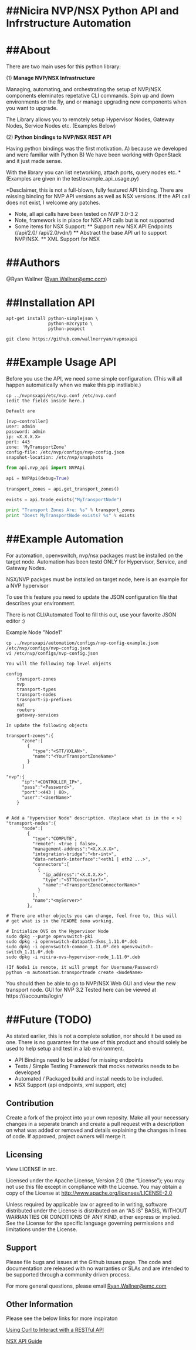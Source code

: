 ##Nicira NVP/NSX Python API and Infrstructure Automation
=========================

##About
=========================

There are two main uses for this python library:

(1) **Manage NVP/NSX Infrastructure**

Managing, automating, and orchestrating the setup of NVP/NSX components 
eleminates repetative CLI commands. Spin up and down environments on the fly,
and or manage upgrading new components when you want to upgrade.

The Library allows you to remotely setup Hypervisor Nodes, Gateway
Nodes, Service Nodes etc. (Examples Below)

(2) **Python bindings to NVP/NSX REST API**

Having python bindings was the first motivation. 
	A) because we developed and were familiar with Python 
	B) We have been working with OpenStack and it just made sense.

With the library you can list networking, attach ports, query nodes etc.
*(Examples are given in the test/example_api_usage.py)

*Desclaimer, this is not a full-blown, fully featured API binding. There are
missing binding for NVP API versions as well as NSX versions. If the API call does
not exist, I welcome any patches.

* Note, all api calls have been tested on NVP 3.0-3.2
* Note, framework is in place for NSX API calls but is not supported
* Some items for NSX Support:
** Support new NSX API Endpoints (/api/2.0/ /api/2.0/vdn/)
** Abstract the base API url to support NVP/NSX.
** XML Support for NSX

##Authors
=========================

@Ryan Wallner (Ryan.Wallner@emc.com)

##Installation API
========================

```
apt-get install python-simplejson \
                python-m2crypto \
                python-pexpect

git clone https://github.com/wallnerryan/nvpnsxapi
```


##Example Usage API
=========================

Before you use the API, we need some simple
configuration.
(This will all happen automatically when we
make this pip instllable.)

```
cp ../nvpnsxapi/etc/nvp.conf /etc/nvp.conf
(edit the fields inside here.)

Default are

[nvp-controller]
user: admin
password: admin
ip: <X.X.X.X>
port: 443
zone: 'MyTransportZone'
config-file: /etc/nvp/configs/nvp-config.json
snapshot-location: /etc/nvp/snapshots
```

```python
from api.nvp_api import NVPApi

api = NVPApi(debug=True)

transport_zones = api.get_transport_zones()

exists = api.tnode_exists("MyTransportNode")

print "Transport Zones Are: %s" % transport_zones
print "Doest MyTransportNode exists? %s" % exists
```

##Example Automation
=========================

For automation, openvswitch, nvp/nsx packages must be installed on
the target node. Automation has been testd ONLY for Hypervisor, Service,
and Gateway Nodes.

NSX/NVP packges must be installed on target node, here is an 
example for a NVP hypervisor

To use this feature you need to update the JSON
configuration file that describes your environment.

There is not CLI/Automated Tool to fill this out,
use your favorite JSON editor :)

Example Node "Node1"
```
cp ../nvpnsxapi/automation/configs/nvp-config-example.json /etc/nvp/configs/nvp-config.json
vi /etc/nvp/configs/nvp-config.json

You will the following top level objects

config
    transport-zones
    nvp
    transport-types
    transport-nodes
    trasnport-ip-prefixes
    nat
    routers
    gateway-services

In update the following objects

transport-zones":{
      "zone":[
        {
          "type":"<STT/VXLAN>",
          "name":"<YourTransportZoneName>"
        }
      ]

"nvp":{
      "ip":"<CONTROLLER_IP>",
      "pass":"<Password>",
      "port":<443 | 80>,
      "user":"<UserName>"
    }


# Add a "Hypervisor Node" description. (Replace what is in the < >)
"transport-nodes":{
      "node":[
        {
          "type":"COMPUTE",
          "remote": <true | false>,
          "management-address":"<X.X.X.X>",
          "integration-bridge":"<br-int>",
          "data-network-interface":"<eth1 | eth2 ...>",
          "connectors":[
            {
              "ip_address":"<X.X.X.X>",
              "type":"<STTConnector?>",
              "name":"<TransportZoneConnectorName>"
            }
          ],
          "name":"<myServer>"
        },

# There are other objects you can change, feel free to, this will
# get what is in the README demo working.
```

```
# Initialize OVS on the Hypervisor Node
sudo dpkg --purge openvswitch-pki 
sudo dpkg -i openvswitch-datapath-dkms_1.11.0*.deb 
sudo dpkg -i openvswitch-common_1.11.0*.deb openvswitch-switch_1.11.0*.deb 
sudo dpkg -i nicira-ovs-hypervisor-node_1.11.0*.deb

(If Node1 is remote, it will prompt for Username/Password)
python -m automation.transportnode create <NodeName>
```
You should then be able to go to NVP/NSX Web GUI and view the new transport node.
GUI for NVP 3.2 Tested here can be viewed at https://<Cluster-IP-Address>/accounts/login/

##Future (TODO)
========================

As stated earlier, this is not a complete solution, nor should it be used as one.
There is no guarantee for the use of this product and should solely be used to
help setup and test in a lab environment.

* API Bindings need to be added for missing endpoints
* Tests / Simple Testing Framework that mocks networks needs to be developed
* Automated / Packaged build and install needs to be included.
* NSX Support (api endpoints, xml support, etc)

## Contribution
Create a fork of the project into your own reposity. Make all your necessary changes 
in a seperate branch and create a pull request with a description on what was added 
or removed and details explaining the changes in lines of code. If approved, 
project owners will merge it.

Licensing
---------
View LICENSE in src.

Licensed under the Apache License, Version 2.0 (the “License”); you may not use this file except 
in compliance with the License. You may obtain a copy of the License at <http://www.apache.org/licenses/LICENSE-2.0>

Unless required by applicable law or agreed to in writing, software distributed under the License is distributed on 
an “AS IS” BASIS, WITHOUT WARRANTIES OR CONDITIONS OF ANY KIND, either express or implied. See the License for the 
specific language governing permissions and limitations under the License.


Support
-------
Please file bugs and issues at the Github issues page. The code and documentation are 
released with no warranties or SLAs and are intended to be supported through a community driven process.

For more general questions, please email Ryan.Wallner@emc.com

Other Information
------

Please see the below links for more inspiraton

[Using Curl to Interact with a RESTful API](http://blog.scottlowe.org/2014/02/19/using-curl-to-interact-with-a-restful-api/)

[NSX API Guide](https://pubs.vmware.com/NSX-6/topic/com.vmware.ICbase/PDF/nsx_604_api.pdf)
